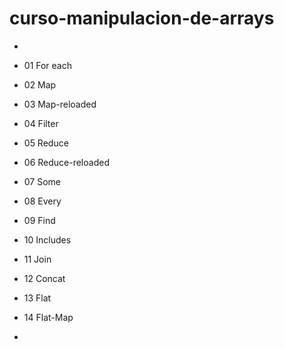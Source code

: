 # curso-manipulacion-de-arrays
-
- 01 For each
- 02 Map
- 03 Map-reloaded
- 04 Filter
- 05 Reduce
- 06 Reduce-reloaded
- 07 Some
- 08 Every
- 09 Find
- 10 Includes
- 11 Join
- 12 Concat
- 13 Flat
- 14 Flat-Map

-
